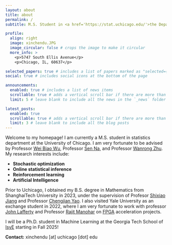 ```yaml
---
layout: about
title: about
permalink: /
subtitle: M.S. Student in <a href='https://stat.uchicago.edu/'>the Department of Statistics</a> at The University of Chicago

profile:
  align: right
  image: xinchendu.JPG
  image_circular: false # crops the image to make it circular
  more_info: >
    <p>5747 South Ellis Avenue</p>
    <p>Chicago, IL, 60637</p>

selected_papers: true # includes a list of papers marked as "selected={true}"
social: true # includes social icons at the bottom of the page

announcements:
  enabled: true # includes a list of news items
  scrollable: true # adds a vertical scroll bar if there are more than 3 news items
  limit: 5 # leave blank to include all the news in the `_news` folder

latest_posts:
  enabled: true
  scrollable: true # adds a vertical scroll bar if there are more than 3 new posts items
  limit: 3 # leave blank to include all the blog posts
---
```


<!-- Write your biography here. Tell the world about yourself. Link to your favorite [subreddit](http://reddit.com). You can put a picture in, too. The code is already in, just name your picture `prof_pic.jpg` and put it in the `img/` folder.

Put your address / P.O. box / other info right below your picture. You can also disable any of these elements by editing `profile` property of the YAML header of your `_pages/about.md`. Edit `_bibliography/papers.bib` and Jekyll will render your [publications page](/al-folio/publications/) automatically.

Link to your social media connections, too. This theme is set up to use [Font Awesome icons](https://fontawesome.com/) and [Academicons](https://jpswalsh.github.io/academicons/), like the ones below. Add your Facebook, Twitter, LinkedIn, Google Scholar, or just disable all of them. -->

Welcome to my homepage! I am currently a M.S. student in statistics department at the University of Chicago. I am very fortunate to be advised by Professor [Wei Biao Wu](https://stat.uchicago.edu/people/profile/wei-biao-wu/), Professor [Sen Na](https://senna1128.github.io/), and Professor [Wanrong Zhu](https://zhuwr0423.github.io/). My research interests include:

- **Stochastic optimization**
- **Online statistical inference**
- **Reinforcement learning**
- **Artificial Intelligence**


Prior to Uchicago, I obtained my B.S. degree in Mathematics from ShanghaiTech University in 2023, under the supervision of Profesor [Shixiao Jiang](https://willingjiang.github.io/) and Professor [Chengjian Yao](https://scholar.google.com/citations?hl=en&user=lLmtBmwAAAAJ&view_op=list_works). I also visited Yale University as an exchange student in 2022, where I am very fortunate to work with professor [John Lafferty](https://www.lafferty-lab.org/) and Professor [Rajit Manohar](https://csl.yale.edu/~rajit/) on [FPGA](https://en.wikipedia.org/wiki/Field-programmable_gate_array) acceleration projects.


I will be a Ph.D. student in Machine Learning at the Georgia Tech School of [IsyE](https://www.isye.gatech.edu/) starting in Fall 2025!

**Contact:** xinchendu [at] uchicago [dot] edu


